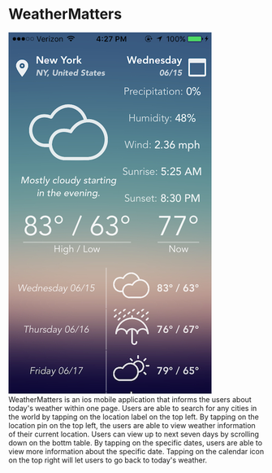 # WeatherMatters

![alt tag](https://github.com/ellenshin/WeatherMatters/blob/master/IMG_0529.PNG)
WeatherMatters is an ios mobile application that informs the users about today's weather within one page.
Users are able to search for any cities in the world by tapping on the location label on the top left.
By tapping on the location pin on the top left, the users are able to view weather information of their current location.
Users can view up to next seven days by scrolling down on the bottm table. 
By tapping on the specific dates, users are able to view more information about the specific date.
Tapping on the calendar icon on the top right will let users to go back to today's weather.

